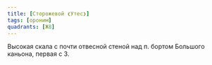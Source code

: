 ```yaml
---
title: [Сторожевой ❮Утес❯]
tags: [ороним]
quadrants: [Ж8]
---
```


Высокая скала с почти отвесной стеной над п. бортом Большого каньона, первая с
З.
